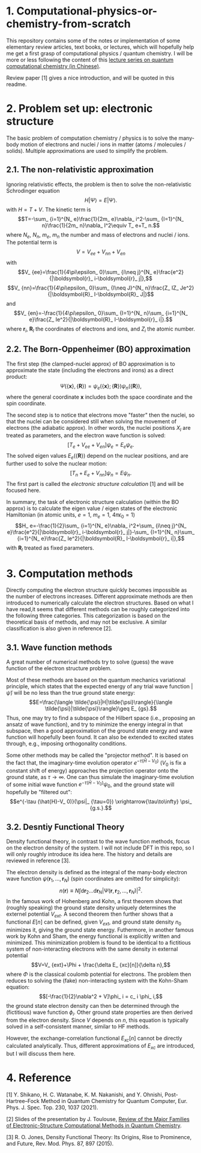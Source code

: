 # 1. Computational-physics-or-chemistry-from-scratch
This repository contains some of the notes or implementation of some elementary review articles, text books, or lectures, which will hopefully help me get a first grasp of computational physics / quantum chemistry. I will be more or less following the content of this [lecture series on quantum computational chemistry (in Chinese)](https://www.koushare.com/lives/room/700402).


<!-- # HF & post-HF method: Introduction -->
Review paper [1] gives a nice introduction, and will be quoted in this readme.

# 2. Problem set up: electronic structure
The basic problem of computation chemistry / physics is to solve the many-body motion of electrons and nuclei / ions in matter (atoms / molecules / solids). 
Multiple approximations are used to simplify the problem. 


## 2.1. The non-relativistic approximation
Ignoring relativistic effects, the problem is then to solve the non-relativistic Schrodinger equation
$$H|\Psi\rangle=E|\Psi\rangle.$$
with $H=T+V$. The kinetic term is
$$T=-\sum_ {i=1}^{N_ e}\frac{1}{2m_ e}\nabla_ i^2-\sum_ {I=1}^{N_ n}\frac{1}{2m_ n}\nabla_ I^2\equiv T_ e+T_ n.$$
where $N_ e$, $N_ n$, $m_ e$, $m_ n$ the number and mass of electrons and nuclei / ions.
The potential term is
$$V=V_ {ee}+V_ {nn}+V_ {en}$$
with
$$V_ {ee}=\frac{1}{4\pi\epsilon_ 0}\sum_ {i\neq j}^{N_ e}\frac{e^2}{|\boldsymbol{r}_ i-\boldsymbol{r}_ j|},$$
$$V_ {nn}=\frac{1}{4\pi\epsilon_ 0}\sum_ {I\neq J}^{N_ n}\frac{Z_ IZ_ Je^2}{|\boldsymbol{R}_ I-\boldsymbol{R}_ J|}$$
and
$$V_ {en}=-\frac{1}{4\pi\epsilon_ 0}\sum_ {I=1}^{N_ n}\sum_ {i=1}^{N_ e}\frac{Z_ Ie^2}{|\boldsymbol{R}_ I-\boldsymbol{r}_ i|}.$$
where $\boldsymbol{r}_ i$, $\boldsymbol{R}_ I$ the coordinates of electrons and ions, and $Z_ i$ the atomic number.

## 2.2. The Born-Oppenheimer (BO) approximation
The first step (the clamped-nuclei approx) of BO approximation is to approximate the state (including the electrons and irons) as a direct product:
$$\Psi(\{\boldsymbol{x}\},\{\boldsymbol{R}\})=\psi_ e(\{\boldsymbol{x}\};\{\boldsymbol{R}\}) \psi_ n(\{\boldsymbol{R}\}),$$
where the general coordinate $\boldsymbol{x}$ includes both the space coordinate and the spin coordinate.

The second step is to notice that electrons move "faster" then the nuclei, so that the nuclei can be considered still when solving the movement of electrons (the adiabatic approx). In other words, the nuclei positions $X_ I$ are treated as parameters, and the electron wave function is solved:
$$[T_ e+V_ {ee}+V_ {en}]\psi_ e=E_ e\psi_ e.$$
The solved eigen values $E_ e(\{\boldsymbol{R}\})$ depend on the nuclear positions, and are further used to solve the nuclear motion:
$$[T_ n+E_ e+V_ {nn}]\psi_ n=E\psi_ n.$$
The first part is called the *electronic structure calculation* [1] and will be focused here.

In summary, the task of electronic structure calculation (within the BO approx) is to calculate the eigen value / eigen states of the electronic Hamiltonian (in atomic units, $e=1$, $m_ e=1$, $4\pi\epsilon_ 0=1$)
$$H_ e=-\frac{1}{2}\sum_ {i=1}^{N_ e}\nabla_ i^2+\sum_ {i\neq j}^{N_ e}\frac{e^2}{|\boldsymbol{r}_ i-\boldsymbol{r}_ j|}-\sum_ {I=1}^{N_ n}\sum_ {i=1}^{N_ e}\frac{Z_ Ie^2}{|\boldsymbol{R}_ I-\boldsymbol{r}_ i|},$$
with $\boldsymbol{R}_ I$ treated as fixed parameters.

# 3. Computation methods
Directly computing the electron structure quickly becomes impossible as the number of electrons increases. Different approximate methods are then introduced to numerically calculate the electron structures. Based on what I have read,it seems that different methods can be roughly categorized into the following three categories. This categorization is based on the theoretical basis of methods, and may not be exclusive. A similar classification is also given in reference [2].

## 3.1. Wave function methods
A great number of numerical methods try to solve (guess) the wave function of the electron structure problem.

Most of these methods are based on the quantum mechanics variational principle, which states that the expected energy of any trial wave function $|\tilde{\psi}\rangle$ will be no less than the true ground state energy:
$$E=\frac{\langle \tilde{\psi}|H|\tilde{\psi}\rangle}{\langle \tilde{\psi}|\tilde{\psi}\rangle}\geq E_ {gs}.$$
Thus, one may try to find a subspace of the Hilbert space (i.e., proposing an ansatz of wave function), and try to minimize the energy integral in that subspace, then a good approximation of the ground state energy and wave function will hopefully been found.
It can also be extended to excited states through, e.g., imposing orthogonality conditions.

Some other methods may be called the "projector method". It is based on the fact that, the imaginary-time evolution operator $e^{-\tau (\hat{H}-V_ 0)}$ ($V_ 0$ is fix a constant shift of energy) approaches the projection operator onto the ground state, as $\tau\to \infty$. One can thus simulate the imaginary-time evolution of some initial wave function $e^{-\tau (\hat{H}-V_ 0)}\psi_ 0$, and the ground state will hopefully be "filtered out": 
$$e^{-\tau (\hat{H}-V_ 0)}(\psi|_ {\tau=0}) \xrightarrow{\tau\to\infty} \psi_ {g.s.}.$$

## 3.2. Desntiy Functional Theory
Density functional theory, in contrast to the wave function methods, focus on the electron density of the system. I will not include DFT in this repo, so I will only roughly introduce its idea here. The history and details are reviewed in reference [3]. 

The electron density is defined as the integral of the many-body electron wave function $\psi(\boldsymbol{r}_ 1,\dots,\boldsymbol{r}_ N)$ (spin coordinates are omitted for simplicity):
$$n(\boldsymbol{r})\equiv N \int \mathrm{d}\boldsymbol{r}_ 2 \dots\mathrm{d}\boldsymbol{r}_ N |\Psi(\boldsymbol{r},\boldsymbol{r}_ 2,\dots,\boldsymbol{r}_ N)|^2.$$
In the famous work of Hohenberg and Kohn, a first theorem shows that (roughly speaking) the ground state density uniquely determines the externel potential $V_ {ext}$. A second theorem then further shows that a functional $E[n]$ can be defined, given $V_ {ext}$, and ground state density $n_ 0$ minimizes it, giving the ground state energy. Futhermore, in another famous work by Kohn and Sham, the energy functional is explicitly written and minimized.
This minimization problem is found to be identical to a fictitious system of non-interacting electrons with the same density in external potential
$$V=V_ {ext}+\Phi + \frac{\delta E_ {xc}[n]}{\delta n},$$
where $\Phi$ is the classical coulomb potential for electrons.
The problem then reduces to solving the (fake) non-interacting system with the Kohn-Sham equation:
$$[-\frac{1}{2}\nabla^2 + V]\phi_ i = c_ i \phi_ i,$$
the ground state electron density can then be determined through the (fictitious) wave function $\phi_ i$. Other ground state properties are then derived from the electron density. Since $V$ depends on $n$, this equation is typically solved in a self-consistent manner, similar to HF methods.

However, the exchange-correlation functional $E_ {xc}[n]$ cannot be directly calculated analytically. Thus, different approximations of $E_ {xc}$ are introduced, but I will discuss them here.

# 4. Reference
[1] Y. Shikano, H. C. Watanabe, K. M. Nakanishi, and Y. Ohnishi, Post-Hartree–Fock Method in Quantum Chemistry for Quantum Computer, Eur. Phys. J. Spec. Top. 230, 1037 (2021).

[2] Slides of the presentation by J. Toulouse, [Review of the Major Families of Electronic-Structure Computational Methods in Quantum Chemistry](https://www.lct.jussieu.fr/pagesperso/toulouse/presentations/review_qc_17.pdf).

[3] R. O. Jones, Density Functional Theory: Its Origins, Rise to Prominence, and Future, Rev. Mod. Phys. 87, 897 (2015).
